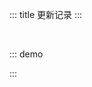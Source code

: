 ::: title 更新记录
:::

<lay-timeline style="padding-left:30px;padding-top:30px;">
  <lay-timeline-item title="🐛 尾版本号：日常问题更新。" simple></lay-timeline-item>
  <lay-timeline-item title="🌟 次版本号：带有新特性的向下兼容的版本。" simple></lay-timeline-item>
  <lay-timeline-item title="♻️ 主版本号：含有破坏性更新和新特性，不在发布周期内。" simple></lay-timeline-item>
</lay-timeline>

::: demo
<template>
<lay-timeline>
  <lay-timeline-item title="1.4.x">
    <ul> 
      <a name="1-4-14"></a> 
      <li> 
        <h3>1.4.15 <span class="layui-badge-rim">2022-09-27</span></h3> 
        <ul>     
          <li>[修复] cascader 外部清空modelValue, 内部displayValue不清空问题。</li>
        </ul>
      </li>
    </ul>
    <ul> 
      <a name="1-4-14"></a> 
      <li> 
        <h3>1.4.14 <span class="layui-badge-rim">2022-09-17</span></h3> 
        <ul>     
          <li>[新增] tag 标签组件, 提供标注的功能。</li>
          <li>[新增] dropdown 组件 contentClass 属性。</li>
          <li>[修复] types 警告, 导致依赖项目 build 产生异常。</li>
          <li>[升级] vueuse/core 9.2.0 版本。</li>
        </ul>
      </li>
    </ul>
    <ul> 
      <a name="1-4-13"></a> 
      <li> 
        <h3>1.4.13 <span class="layui-badge-rim">2022-09-15</span></h3> 
        <ul>     
          <li>[新增] transfer 组件 modelValue (v-model) 属性。</li>
          <li>[新增] transfer 组件 change 事件, 在左右转移数据时回调。</li>
          <li>[修复] rate 组件 modelValue 值缺少响应式的问题。</li>
          <li>[修复] transfer 组件 showSearch 为 true 时, 无法搜索的问题。</li>
          <li>[修复] menu 组件 横向模式 点击菜单项只能关闭当前层级的问题。</li>
          <li>[优化] menu 组件 横向模式 子菜单的触发方式为 hover。</li>
        </ul>
      </li>
    </ul>
    <ul> 
      <a name="1-4-12"></a> 
      <li> 
        <h3>1.4.12 <span class="layui-badge-rim">2022-09-11</span></h3> 
        <ul>     
          <li>[新增] timeline 组件 title 插槽, 支持自定义标题。</li>
          <li>[新增] form-item 组件 requiredErrorMessage 属性, 允许用户自定义必填提示。</li>
          <li>[修复] form-item 组件 嵌套 date-picker 日期组件时出现的 slots 空指针异常。</li>
          <li>[修复] menu 组件横向导航栏嵌套 router-link 组件前景色颜色不兼容问题。</li>
          <li>[优化] tooltip 组件 trigger 属性为 contextMenu 时阻止默认行为。</li>
          <li>[优化] dropdown 组件 clickOutside 修改为监听事件捕获阶段。</li>
        </ul>
      </li>
    </ul>
    <ul> 
      <a name="1-4-11"></a> 
      <li> 
        <h3>1.4.11 <span class="layui-badge-rim">2022-09-08</span></h3> 
        <ul>     
          <li>[新增] tooltip 组件 visible 参数。</li>
          <li>[修复] tooltip 组件定位逻辑, content 变化时更新位置。</li>
        </ul>
      </li>
    </ul>
    <ul> 
      <a name="1-4-10"></a> 
      <li> 
        <h3>1.4.10 <span class="layui-badge-rim">2022-09-08</span></h3> 
        <ul>     
          <li>[修复] table 组件按需模式下 empty 样式异常。</li>
          <li>[修复] table 组件因上个版本调整而造成 defaultToolbar 位置错误。</li>
          <li>[排除] uuid 依赖, 同时解决因 typescript 而导致的打包异常。</li>
        </ul>
      </li>
    </ul>
    <ul> 
      <a name="1-4-9"></a> 
      <li> 
        <h3>1.4.9 <span class="layui-badge-rim">2022-09-04</span></h3> 
        <ul>     
          <li>[修复] tab 组件数据刷新后不显示标题的问题。</li>
          <li>[修复] uuid 在 typescript 中的兼容性问题。</li>
          <li>[优化] table 组件 tool 布局, 使用 flex 撑满。</li>
          <li>[优化] table 组件 window.resize 动态计算 table 滚动条占位宽度。</li>
        </ul>
      </li>
    </ul>
    <ul> 
      <a name="1-4-8"></a> 
      <li> 
        <h3>1.4.8 <span class="layui-badge-rim">2022-09-02</span></h3> 
        <ul>     
          <li>[修复] countUp 组件 useGrouping 属性异常。</li>
          <li>[修复] scroll 组件无法监听 subtree 的节点变化。</li>
          <li>[优化] table 组件 page 参数 total 值为 0 时, 隐藏分页操作。</li>
          <li>[优化] select 组件多选模式下边框被遮挡的问题。</li>
        </ul>
      </li>
    </ul>
    <ul> 
      <a name="1-4-7"></a> 
      <li> 
        <h3>1.4.7 <span class="layui-badge-rim">2022-08-30</span></h3> 
        <ul>     
          <li>[新增] space 间隔组件, 用于控制组件间的边距。</li>
          <li>[新增] carousel 组件 pauseOnHover 属性。</li>
          <li>[新增] line 组件 margin 属性，控制分割线边距。</li>
          <li>[新增] tab-item 组件 title 属性的函数渲染方式。</li>
          <li>[新增] dropdown 组件 placement 属性 *-start 与 *-end 值。 </li>
          <li>[修复] table 固定高度, 数据发生改变时 title 无法复位的问题。</li>
          <li>[过时] dropdown 组件 placement 属性 *-left 与 *-right 值。 </li>
        </ul>
      </li>
    </ul>
    <ul> 
      <a name="1-4-6"></a> 
      <li> 
        <h3>1.4.6 <span class="layui-badge-rim">2022-08-27</span></h3> 
        <ul>     
          <li>[修复] table 组件 change 事件异常。</li>
          <li>[修复] dropdown 组件 hide 事件触发异常。</li>
          <li>[优化] dropdown 组件 open 方法修改为 show 方法。</li>
        </ul>
      </li>
    </ul>
    <ul> 
      <a name="1-4-5"></a> 
      <li> 
        <h3>1.4.5 <span class="layui-badge-rim">2022-08-26</span></h3> 
        <ul>     
          <li>[修复] upload 组件 field 属性无效。</li>
          <li>[修复] upload 组件 acceptMime 属性 默认值 无效。</li>
          <li>[修复] menu 组件 changeOpenKeys 事件, 初始化时回调的问题。</li>
          <li>[修复] dropdown 组件 popupContainer 不适用于 vue 自身渲染的元素的问题。</li>
          <li>[优化] table 组件 page 属性, 与 page 组件属性对应, 并全部启用。 </li>
          <li>[优化] input 组件 password 属性, 在 edge 的兼容问题。 </li>
          <li>[优化] page 组件 total 属性为 0 时, 下一页仍可用的问题。</li>
          <li>[优化] upload 组件 acceptMime 属性默认值为 MIME_type。</li>
        </ul>
      </li>
    </ul>
    <ul> 
      <a name="1-4-4"></a> 
      <li> 
        <h3>1.4.4 <span class="layui-badge-rim">2022-08-18</span></h3> 
        <ul>     
          <li>[新增] table 组件 footer 插槽, 用在 page 与 body 之间自定义内容。</li>
          <li>[修复] date-picker 组件 v-model 为空时, 无法完成日期时间选择。</li>
          <li>[修复] quote 组件 margin 属性错误 。</li>
        </ul>
      </li>
    </ul>
    <ul> 
      <a name="1-4-3"></a> 
      <li> 
        <h3>1.4.3 <span class="layui-badge-rim">2022-08-16</span></h3> 
        <ul>     
          <li>[新增] page 组件 change 事件。</li>
          <li>[新增] card 组件 footer 插槽, 用于自定义底部。</li>
          <li>[新增] table 组件 change 事件 limit 参数, 代表每页数量。</li>
          <li>[修复] scroll 组件 default slots 改变时, 滑块不更新的问题。</li>
          <li>[修复] table 组件 loading 属性造成的单元格错位。</li>
          <li>[优化] page 组件 跳转 操作, 当输入页码为当前页启用禁用状态。</li>
          <li>[过时] page 组件 limit 事件, 由 change 事件代替。</li>
          <li>[过时] page 组件 jump 事件, 由 change 事件代替。</li>
        </ul>
      </li>
    </ul>
    <ul> 
      <a name="1-4-2"></a> 
      <li> 
        <h3>1.4.2 <span class="layui-badge-rim">2022-08-15</span></h3> 
        <ul>     
          <li>[修复] table 组件 fixed 属性开启时, 不设置 width 产生的错误。</li>
          <li>[修复] table 组件 dataSource 属性改变时, 清空 selectedKeys 内容。</li>
          <li>[修复] table 组件 dataSource 属性改变时, 清空 selectedKey 内容。</li>
          <li>[优化] table 组件 fixed 属性开启时, 根据 column 的 type 属性, 设置默认宽度。 </li>
        </ul>
      </li>
    </ul>
    <ul> 
      <a name="1-4-1"></a> 
      <li> 
        <h3>1.4.1 <span class="layui-badge-rim">2022-08-14</span></h3> 
        <ul>     
          <li>[修复] 表格开启复选框之后，不使用getCheckboxProps属性，点击时全选会报错。</li>
        </ul>
      </li>
    </ul>
    <ul> 
      <a name="1-4-0"></a> 
      <li> 
        <h3>1.4.0 <span class="layui-badge-rim">2022-08-13</span></h3> 
        <ul>     
          <li>[新增] button 组件 dropdown 下拉 demo。</li>
          <li>[新增] button 组件 loading-icon 属性, 允许自定义加载图标。</li>
          <li>[新增] table 组件 loading 属性, 数据过渡。</li>
          <li>[新增] table 组件 column 属性 children 配置, 支持表头分组。</li>
          <li>[新增] table 组件 getRadioProps 属性, 启用单选列时, 定义 radio 配置选项。</li>
          <li>[新增] table 组件 getCheckboxProps 属性, 启用复选列, 定义 checkbox 配置选项。</li>
          <li>[新增] transfer 组件 datasource 属性 disabled 配置, 允许选项禁用。</li>
          <li>[新增] switch 组件 loading 属性, 开启加载状态, 默认为 false。</li>
          <li>[新增] switch 组件 loading-icon 属性, 允许自定义加载图标, 可选值为内置图标集。</li>
          <li>[新增] date-picker 组件 prefix-icon 属性, 用于自定义输入框前置图标, layui-icon-date 为默认值。</li>
          <li>[新增] date-picker 组件 suffix-icon 属性, 用于自定义输入框后置图标。</li>
          <li>[修复] table 组件 column 属性为 fixed 时, 隐藏该列时不重新计算距离。</li>
          <li>[修复] input 组件 v-model 属性输入拼字阶段触发更新的问题。</li>
          <li>[修复] table 组件 height 属性修改时, 造成单元格错位。</li>
          <li>[修复] table 组件 demand 模式缺失 radio.css 文件。</li>
          <li>[修复] menu 组件 demand 模式缺失 dropdown.css 文件。</li>
          <li>[修复] textarea 组件无法解析 lay-icon 的警告。</li>
          <li>[优化] input 组件 password 属性开启时的默认图标。</li>
          <li>[优化] table 组件 dropdown 筛选列面板随滚动条移动。</li>
          <li>[优化] table 组件 column 无对应列时仍保持列占位。</li>
          <li>[优化] table 组件 skin 属性为 row 时 header 高出 1 像素。</li>
          <li>[优化] transfer 组件 title 在特殊分辨率下显示不全。</li>
          <li>[优化] notice-bar 组件 width 越界。</li>
          <li>[优化] input 组件 clear 操作背景透明的问题。</li>
          <li>[优化] input 组件 password 操作背景透明的问题。</li>
        </ul>
      </li>
    </ul>
  </lay-timeline-item>
  <lay-timeline-item title="1.3.x">
    <ul> 
      <a name="1-3-14"></a> 
      <li> 
        <h3>1.3.14 <span class="layui-badge-rim">2022-08-06</span></h3> 
        <ul>     
          <li>[修复] button 组件 hover 状态无效果的问题。</li>
          <li>[修复] table 组件 data-source 远程加载后 scroll 计算错误。</li>
        </ul>
      </li>
    </ul>
    <ul> 
      <a name="1-3-13"></a> 
      <li> 
        <h3>1.3.13 <span class="layui-badge-rim">2022-08-04</span></h3> 
        <ul>     
          <li>[修复] table 组件 expandKeys 不存在, 无法展开的问题。</li>
        </ul>
      </li>
    </ul>
    <ul> 
      <a name="1-3-12"></a> 
      <li>
        <h3>1.3.12 <span class="layui-badge-rim">2022-08-04</span></h3> 
        <ul>     
          <li>[新增] table 组件 单元格编辑。</li>
          <li>[新增] table 组件 expandKeys 属性, 自定展开行。</li>
          <li>[新增] table 组件 span-method 属性, 支持行列合并。</li>
          <li>[新增] table 组件 defaultExpandAll 属性, 默认展开所有行。</li>
          <li>[优化] input 组件 suffix 与 prefix 插槽无底色的问题。</li>
          <li>[修复] layer 组件 firefox 浏览器下无法拖动的问题。</li>
          <li>[修复] table 组件 selectkeys 无法动态设置选中项。</li>
          <li>[修复] table 组件 checkedKeys 属性缺失 emit-update。</li>
          <li>[修复] checkbox 组件按需场景下，样式污染。</li>
        </ul>
      </li>
    </ul>
    <ul> 
      <a name="1-3-11"></a> 
      <li> 
        <h3>1.3.11 <span class="layui-badge-rim">2022-08-03</span></h3> 
        <ul>     
          <li>[新增] table 组件 row-contextmenu 事件, 处理行右击。</li>
          <li>[修复] tree 组件 checkedKeys 属性, 响应特性失效。</li>
        </ul>
      </li>
    </ul>
    <ul> 
      <a name="1-3-10"></a> 
      <li> 
        <h3>1.3.10 <span class="layui-badge-rim">2022-07-31</span></h3> 
        <ul>     
          <li>[优化] table 组件 columns 配置固定列开启时, 未固定的最后一列出现双边框。</li>
          <li>[优化] table 组件 columns 配置固定列阴影计算逻辑存在细微偏差。</li>
          <li>[优化] table 组件子表格嵌套下无下边框的问题。</li>
        </ul>
      </li>
    </ul>
    <ul> 
      <a name="1-3-9"></a> 
      <li> 
        <h3>1.3.9 <span class="layui-badge-rim">2022-07-29</span></h3> 
        <ul>     
          <li>[新增] switch 组件 name 原生属性。</li>
          <li>[优化] select 组件 下拉 icon 图标。</li>
          <li>[优化] cascader 组件 下拉 icon 图标。</li>
          <li>[优化] select 组件 allow-clear 属性非必填。</li>
          <li>[优化] switch 组件 disabled 状态效果。</li>
        </ul>
      </li>
    </ul>
    <ul> 
      <a name="1-3-8"></a> 
      <li> 
        <h3>1.3.8 <span class="layui-badge-rim">2022-07-28</span></h3> 
        <ul>     
          <li>[新增] input 组件 maxlength 属性, 原生属性限制输入长度。</li>
          <li>[优化] input 组件 password 属性, 当 length 大于 0 时启用。</li>
          <li>[优化] input 组件 input 事件, 参数由 event 调整为 value。</li>
          <li>[优化] textarea 组件 input 事件, 参数由 event 调整为 value。</li>
          <li>[修复] textarea 组件 maxlength 属性, 限制内容长度不可用。</li>
        </ul>
      </li>
    </ul>
    <ul> 
      <a name="1-3-7"></a> 
      <li> 
        <h3>1.3.7 <span class="layui-badge-rim">2022-07-24</span></h3> 
        <ul>     
          <li>[修复] form 组件 position 属性 top 值的布局。</li>
          <li>[优化] select 组件 multiple 属性为 true 时的 Search 样式。</li>
        </ul>
      </li>
    </ul>
    <ul> 
      <a name="1-3-6"></a> 
      <li> 
        <h3>1.3.6 <span class="layui-badge-rim">2022-07-24</span></h3> 
        <ul>     
          <li>[修复] table 组件 totalRow 属性, 计算 string 类型数字拼接的问题。</li>
          <li>[修复] table 组件 columns 配置 fixed 属性开启时, 固定列无阴影的问题。</li>    
          <li>[修复] table 组件 filterColumns 布局。</li>
          <li>[优化] panel 组件 css 样式。</li>
        </ul>
      </li>
    </ul>
     <ul> 
      <a name="1-3-5"></a> 
      <li> 
        <h3>1.3.5 <span class="layui-badge-rim">2022-07-22</span></h3> 
        <ul>         
          <li>[修复] date-picker 构建之后 time 选择器错误。</li>
        </ul>
      </li>
    </ul>
    <ul> 
      <a name="1-3-4"></a> 
      <li> 
        <h3>1.3.4 <span class="layui-badge-rim">2022-07-22</span></h3> 
        <ul>         
          <li>[优化] date-picker 组件 width 样式默认为 220px。</li>
          <li>[优化] select 组件 multiple 属性为 true 时, 标签内容滚动。</li>
          <li>[优化] select 组件 multiple 属性为 true 时, 默认 width 为 260px。</li>
          <li>[优化] cascader 组件 item 高度, 新增 min-height 样式。</li>
          <li>[修复] theme-panel 组件因 cascader 组件调整出现布局错误。</li>
        </ul>
      </li>
    </ul>  
    <ul> 
      <a name="1-3-3"></a> 
      <li> 
        <h3>1.3.3 <span class="layui-badge-rim">2022-07-21</span></h3> 
        <ul>         
          <li>[修复] cascader 组件 因 dropdwon 变动而导致的布局错误。</li>
        </ul>
      </li>
    </ul>  
    <ul> 
      <a name="1-3-2"></a> 
      <li> 
        <h3>1.3.2 <span class="layui-badge-rim">2022-07-21</span></h3> 
        <ul>         
          <li>[修复] table 组件 columns 全部设置 width 时, 计算宽度错误。</li>
          <li>[修复] table 组件 max-height 状态, 设置字段 fixed 时 scroll 不固定。</li>
          <li>[修复] color-picker 组件初始色板与默认色不对应问题。</li>
          <li>[优化] dropdown 组件渲染到 body, 避免 css 污染。</li>
        </ul>
      </li>
    </ul>  
      <ul> 
      <a name="1-3-1"></a> 
      <li> 
        <h3>1.3.1 <span class="layui-badge-rim">2022-07-20</span></h3> 
        <ul>         
          <li>[新增] input 组件 append 与 prepend 插槽。</li>
          <li>[新增] input 组件 password 属性, 开启密码模式。</li>
          <li>[新增] table 组件 columns 配置 hide 属性, 用于隐藏列。</li>
          <li>[新增] table 组件 expand-index 属性, 控制展开操作的所在列。</li>
          <li>[新增] table 组件 columns 配置 type 属性 radio 值, 开启单选列。</li>
          <li>[新增] table 组件 columns 配置 type 属性 checkbox 值, 开启复选列。</li>
          <li>[新增] table 组件 columns 配置 type 属性 number 值, 开启序号列。</li>
          <li>[新增] table 组件 columns 配置 totalRow 属性, 开启列值统计。</li>
          <li>[新增] table 组件 selected-key 属性, 配置单选列的选中值。</li>
          <li>[新增] table 组件 data-source 属性, 长度为 0 时的显示状态。</li>
          <li>[新增] date-picker 组件 年月日 范围选择, 重构代码。</li>
          <li>[新增] date-picker 组件 allow-clear 属性, 开启内容清空操作。</li>
          <li>[新增] date-picker 组件 readonly 属性, 开启只读模式。</li>
          <li>[新增] checkbox 组件 size 属性, 用于设置 checkbox 尺寸。</li>
          <li>[新增] radio 组件 size 属性, 用于设置 radio 尺寸。</li>
          <li>[新增] switch 组件 size 属性, 用于设置 switch 尺寸。</li>
          <li>[修复] date-picker 组件 modelValue 属性, 空值报错。</li>
          <li>[修复] input-number 组件 size 属性, lg md sm xs 为可选值。</li>
          <li>[修复] input-number 组件 size 属性, 默认值为 md。</li>
          <li>[修复] rate 组件 has-clear 为 allow-clear 属性。</li>
          <li>[修复] transfer 组件因 checkbox 属性更新而导致的选择逻辑错误。</li>
          <li>[优化] select 组件 multiple 属性开启时的 tag 标签样式。</li>
          <li>[删除] table 组件 checkbox 属性, 由 type = checkbox 列代替。</li>
        </ul>
      </li>
    </ul>  
  </lay-timeline-item>
  <lay-timeline-item title="1.2.x">
      <ul> 
      <a name="1-2-10"></a> 
      <li> 
        <h3>1.2.11 <span class="layui-badge-rim">2022-07-14</span></h3> 
        <ul>         
          <li>[修复] datePicker 组件 初始值为空时无法点击的 BUG。 by @SmallWai</li> 
          <li>[修复] datePicker 组件 点击日期时无法无法选中的问题。 by @SmallWai</li> 
          <li>[修复] datePicker 组件 modelValue 不更新的问题。 by @SmallWai</li> 
          <li>[优化] datePicker 组件 打开时跳转到选中值位置。 by @SmallWai</li> 
          <li>[升级] vite 与 less 版本。</li>
        </ul>
      </li>
    </ul>  
    <ul> 
      <a name="1-2-10"></a> 
      <li> 
        <h3>1.2.10 <span class="layui-badge-rim">2022-07-14</span></h3> 
        <ul>         
          <li><span style="color:#FF5722">[重构]</span> radio 属性, label代表显示值，value代表绑定值。 by @SmallWai</li> 
          <li><span style="color:#FF5722">[重构]</span> checkbox 属性, label代表显示值，value代表绑定值。 by @SmallWai</li> 
          <li>[修复] page 组件 外部更改v-model视图不刷新问题。 by @SmallWai</li> 
          <li>[修复] datePicker 组件 初始值为空时无法点击Bug。 by @SmallWai</li> 
          <li>[修复] datePicker 组件 启用simple属性后无法弹出问题。 by @SmallWai</li> 
          <li>[修复] datePicker 组件 上一次更新带来的Bug。 by @SmallWai</li> 
          <li>[优化] radio 组件 动画效果。 by @SmallWai</li> 
          <li>[新增] formItem 组件 label-width属性，用于控制宽度 by @SmallWai</li> 
          <li>[优化] inputNumber 组件 禁用状态下的样式 by @SmallWai</li>
          <li>[优化] botton 组件 禁用状态下的icon hover样式 by @SmallWai</li>
          <li>[新增] checkboxGroup 组件 disabled属性  by @SmallWai</li>
          <li>[新增] radioGroup 组件 disabled属性  by @SmallWai</li>
        </ul>
      </li>
    </ul>  
    <ul> 
      <a name="1-2-9"></a> 
      <li> 
        <h3>1.2.9 <span class="layui-badge-rim">2022-07-12</span></h3> 
        <ul>         
          <li>[新增] tree 组件 checkbox 加入半选状态。 by @SmallWai</li> 
          <li>[新增] transition 组件 time属性自定义过渡时长 by @SmallWai</li> 
          <li>[修复] datePicker 组件 更新modelValue视图未更新问题 by @SmallWai</li> 
          <li>[修复] uuid 依赖的类型警告, 新增 types/uuid 依赖。by @Jmysy</li>
          <li>[修复] table 组件无法多列固定造成错位的问题。by @Jmysy</li>
          <li>[优化] splitPanel 组件 space 修改成像素, 其他自适应 by @dingyongya</li> 
          <li>[优化] tree 组件 支持更改data数据后刷新视图。 by @SmallWai</li> 
          <li>[优化] tree 组件 checkedKeys支持下级节点 by @SmallWai</li> 
          <li>[优化] tree 组件 关闭连线后启用行内点击 by @SmallWai</li> 
          <li>[优化] tree 组件 默认启用过渡动画 by @SmallWai</li> 
        </ul>
      </li>
    </ul>   
    <ul> 
      <a name="1-2-8"></a> 
      <li> 
        <h3>1.2.8 <span class="layui-badge-rim">2022-07-08</span></h3> 
        <ul>         
          <li>[修复] layer 组件 notifiy 缺失关闭图标。 by @SmallWai</li> 
          <li>[修复] input 组件 modelValue 设置为 zero 不显示的问题。by @Jmysy</li>
          <li>[新增] date-picker 组件 placeholder 属性, 设置提示信息。by @Jmysy</li>
          <li>[新增] textarea 组件 allow-clear 属性, 允许清空。by @Jmysy</li>
          <li>[新增] textarea 组件 change 回调函数。by @Jmysy</li>
          <li>[新增] textarea 组件 clear 回调函数。by @Jmysy</li>
          <li>[新增] cascader 组件 replaceFields属性 用于自义定字段。by @SmallWai</li>
          <li>[新增] cascader 组件 allow-clear属性 用于清空默认slot中的值。by @SmallWai</li>
          <li>[优化] cascader 组件 change 回调函数。 by @SmallWai</li>
          <li>[删除] input 组件 value 属性, 与 v-model 属性冲突。by @Jmysy</li>
        </ul>
      </li>
    </ul>
    <ul> 
      <a name="1-2-7"></a> 
      <li> 
        <h3>1.2.7 <span class="layui-badge-rim">2022-07-07</span></h3> 
        <ul>
          <li>[新增] layer 组件 photos 方法, 支持相册层。 by @SmallWai</li>
          <li>[新增] layer 组件 notifiy 方法, 支持消息通知。by @SmallWai</li>
          <li>[新增] table 组件 columns 配置 fixed 属性, 支持列固定。by @Jmysy</li>
          <li>[新增] dropdown-menu-item 新增 disabled 属性。by @starsatdawn</li>
          <li>[新增] table 组件 skin 属性, 用于 table 风格切换, 可选参数为 row line nob。by @Jmysy</li>
          <li>[修复] table 组件 treetable 默认, 自定义插槽 data 数据不正确。by @Jmysy</li>
          <li>[修复] table 默认加载时有横向滚动条，header 的滚动条占位无法显示。 by @dingyongya</li>
          <li>[修复] table 组件 max-height 下 sm 尺寸 th 不生效。by @Jmysy</li>
          <li>[优化] carousel 首次加载时不应存在动画效果，而是应立即显示默认的item。 by @SmallWai</li>
          <li>[优化] dropdown 组件无法在 overflow: scroll 使用的问题。by @starsatdawn</li>
          <li>[升级] layer-vue 1.4.1 版本。</li>
        </ul>
      </li>
    </ul>
    <ul> 
      <a name="1-2-6"></a> 
      <li> 
        <h3>1.2.6 <span class="layui-badge-rim">2022-07-02</span></h3> 
        <ul>
          <li>[新增] transfer 组件 leftFooter 与 rightFooter 插槽, 用于自定义穿梭框底部内容。by @Jmysy</li>
          <li>[修复] tooltip 组件设置isAutoShow 属性时，宽度设置max-width 时拖动浏览器时出现...时，tooltip不显示问题。 by @dingyongya</li>
          <li>[修复] table 组件设置 ellipsisTooltip 属性时 出现...时，tooltip不显示问题。by @dingyongya</li>
          <li>[优化] transfer 组件 selectedKeys 选中效果, 加入 checkbox 半选状态。by @Jmysy</li>
          <li>[优化] page 组件 hover状态下文字颜色跟当前设置的theme主题色保持一致。by @0o张不歪o0</li>
          <li>[优化] menu 组件 collapse 状态, 提供 popup-menu 悬浮菜单。by @starsatdawn</li>
        </ul>
      </li>
    </ul>
    <ul> 
      <a name="1-2-5"></a> 
      <li> 
        <h3>1.2.5 <span class="layui-badge-rim">2022-06-29</span></h3> 
        <ul>
          <li>[新增] dropdown-sub-menu 组件, 用于呈现二级下拉菜单。</li>
          <li>[新增] dropdown-menu-item 组件 default 插槽, 自定义内容。</li>
          <li>[新增] dropdown-menu-item 组件 prefix 插槽, 自定义内容前缀。</li>
          <li>[新增] dropdown-menu-item 组件 suffix 插槽, 自定义内容后缀。</li>
          <li>[新增] table 组件 rowStyle 属性, 自定义行样式, 值为 function(row, rowIndex) 函数或 string 类型。</li>
          <li>[新增] table 组件 rowClassName 属性, 自定义行样式, 值为 function(row, rowIndex) 函数或 string 类型。</li>
          <li>[新增] table 组件 cellStyle 属性, 自定义单元格样式, 值为 function(row, column, rowIndex, columnIndex) 函数或 string 类型。</li>
          <li>[新增] table 组件 cellClassName 属性, 自定义单元格样式, 值为 function(row, column, rowIndex, columnIndex) 函数或 string 类型。</li>
          <li>[修复] icon-picker 组件在颜色面板中拉动选取颜色，触碰颜色面板边角时，导致色相变为 0。 </li>
          <li>[修复] provider 组件切换主题 Embedded Dark Reader cannot access a cross-origin resource。</li>
          <li>[修复] switch 组件 onswitch-text 与 unswitch-text 使用文档。</li>
        </ul>
      </li>
    </ul>
    <ul> 
      <a name="1-2-4"></a> 
      <li> 
        <h3>1.2.4 <span class="layui-badge-rim">2022-06-28</span></h3> 
        <ul>
          <li>[新增] select 组件 多选模式下 的搜索功能。 </li>
          <li>[新增] table 组件 even 属性, 用于开启斑马条纹背景样式。</li>
          <li>[新增] dropdown 组件 placement 属性 right left right-bottom right-top left-bottom left-top 值。</li>
          <li>[新增] affix 组件, 使用锚点，可以将内容固定在容器内，并且不随容器的滚动而滚动，常用于侧边菜单导航等。 </li>
          <li>[新增] affix 组件 position 属性, 用于设置固定的位置, 可选值为 top 与 bottom。</li>
          <li>[新增] affix 组件 offset 属性, 定位偏移量, 默认为 0。</li>
          <li>[新增] affix 组件 target 属性, 定位时的参考容器, 默认为 document.body。</li>
          <li>[修复] date-picker 组件 prefix-icon 前置图标无边距的问题。</li>
          <li>[修复] input 组件 foucs 状态时 border 颜色为 #d2d2d2。</li>
          <li>[修复] cascader 组件 children 不能为空的问题。</li>
          <li>[修复] scroll 组件 按需加载时 index.css 不存在的问题。</li>
        </ul>
      </li>
    </ul>
    <ul> 
      <a name="1-2-2"></a> 
      <li> 
        <h3>1.2.2 <span class="layui-badge-rim">2022-06-26</span></h3> 
        <ul>
          <li>[新增] tab 组件 activeBarTransition 属性, 启用 activeBar 过渡动画。 </li>
          <li>[新增] cascader 组件 onlyLastLevel 属性 控制 displayValue 回显数据层级。</li>
          <li>[修复] cascader 组件 children 不能为空的问题。</li>
          <li>[优化] icon-picker 组件 lay-input 引用使用类型错误</li>
          <li>[优化] row 与 col 组件的所有属性同时兼容 number 与 string 类型。</li>
          <li>[优化] table 组件 childrenColumnName 属性为非必填。</li>
          <li>[优化] notice-bar 组件 color 与 background 属性的类型警告。</li>
          <li>[优化] upload 组件 cutOptions 属性非必填, 在 cut 为 false 时。</li>
          <li>[优化] radio 组件 name 属性非必填, 在一些应用场景下 name 没有存在的必要。</li>
          <li>[优化] checkbox 组件 isIndeterminate 属性类型非必填。</li>
        </ul>
      </li>
    </ul>
    <ul> 
      <a name="1-2-1"></a> 
      <li> 
        <h3>1.2.1 <span class="layui-badge-rim">2022-06-23</span></h3> 
        <ul>
          <li>[新增] dropdown 组件 placement 属性, 设置下拉面板位置。</li>
          <li>[新增] dropdown 组件 autoFitPosition 属性, 超出浏览器边界自动调整下拉面板位置, 默认为 true。</li>
          <li>[新增] dropdown 组件 autoFitWidth 与 autoFitMinWidth 属性, 是否将下拉面板宽度与最小宽度设置为触发器宽度, 默认 false。</li>
          <li>[新增] dropdown 组件 updateAtScroll 属性, 是否在容器滚动时更新下拉面板的位置,默认 false。</li>
          <li>[新增] dropdown 组件 autoFixPosition 属性, 是否在触发器或下拉面板尺寸变化时更新下拉面板位置, 默认 true。</li>
          <li>[新增] dropdown 组件 clickOutsideToClose 属性, 点击面板外部关闭下拉, 默认 true。</li>
          <li>[新增] dropdown 组件 contentOffset 属性, 下拉面板距离触发器的偏移距离，默认 2。</li>
          <li>[新增] progress 组件 circleSize 和 circleWidth 属性, 用于控制环形进度条尺寸与线条宽度。</li>    
          <li>[修复] progress 组件 circle 模式夜间主题不兼容的问题。</li>
          <li>[新增] carousel 组件 过渡动画，默认为滑动。</li>
          <li>[修复] carousel 组件 autoplay 属性为false时仍自动播放问题。</li>
          <li>[修复] cascader 组件 按需加载无法正常引入使用。</li>
        </ul>
      </li>
    </ul>
  </lay-timeline-item>
  <lay-timeline-item title="1.1.x">
      <ul> 
      <a name="1-1-9"></a> 
      <li> 
        <h3>1.1.10 <span class="layui-badge-rim">2022-06-21</span></h3> 
        <ul>
          <li>[修复] darkreader 依赖不存在的问题</li>
          <li>[修复] cascader 组件的样式文件污染</li>
        </ul>
      </li>
    </ul>
      <ul> 
      <a name="1-1-9"></a> 
      <li> 
        <h3>1.1.9 <span class="layui-badge-rim">2022-06-21</span></h3> 
        <ul>
          <li>[新增] progress 组件 circle 属性, 支持环形进度条</li>
          <li>[新增] cascader 组件, 将数据按照指定的格式传入后分层分级，通过此组件逐级查看并选择</li>
          <li>[新增] page-header 组件,页面的路径比较简单,则使用页头组件要,比面包屑更直观一点</li>
          <li>[修复] layer 组件 btn 属性 callback 回调参数 id 为空的问题</li>
          <li>[优化] layer 组件 callback 回调 id 参数, 配合 layer.close() 关闭当前弹层</li>
          <li>[优化] layui-vue 在 nuxt3 中的使用, 将 darkreader 替换为 ssr-darkreader</li>
        </ul>
      </li>
    </ul>
    <ul> 
      <a name="1-1-8"></a> 
      <li> 
        <h3>1.1.8 <span class="layui-badge-rim">2022-06-20</span></h3> 
        <ul>
          <li>[新增] provider 组件 theme 属性 auto 值, 自动跟随系统主题</li>
          <li>[新增] checkbox 组件 is-indeterminate 属性, 用于展示半选状态</li>
          <li>[新增] layui-vue-helper 插件, 用于 Visual Studio Code 辅助开发</li>
          <li>[新增] textarea 组件 show-count 属性, 用于展示输入长度与 max-length</li>
          <li>[修复] carousel 组件加载时无法获取 carousel-item 轮播项</li>
          <li>[修复] input-number 组件 modelValue 属性类型错误</li>
          <li>[修复] checkbox 组件 夜间模式 选中状态异常</li>
          <li>[优化] table 组件 checkedKeys 属性, 加入半选状态</li>
        </ul>
      </li>
    </ul>
    <ul> 
      <a name="1-1-7"></a> 
      <li> 
        <h3>1.1.7 <span class="layui-badge-rim">2022-06-13</span></h3> 
        <ul>
          <li>[新增] upload 组件 default 插槽, 允许自定义上传入口</li>
          <li>[新增] transfer 组件 width 与 height 属性, 允许自定义盒子尺寸</li>
          <li>[新增] table 组件 max-height 与 height 属性, 超出指定高度标题固定</li>
          <li>[修复] transfer 组件 input 样式, 由原生 input 修改为 lay-input 组件</li>
          <li>[修复] transfer 组件 transfer-data 高度超出 transfer-box 的问题</li>  
          <li>[修复] table 组件 按需加载 时, 内置 checkbox 无法正常显示的问题</li>
          <li>[优化] input 组件 modelValue 属性非必填, 使用 @input 回调取值</li>
        </ul>
      </li>
    </ul>
    <ul> 
      <a name="1-1-6"></a> 
      <li> 
        <h3>1.1.6 <span class="layui-badge-rim">2022-06-11</span></h3> 
        <ul>
          <li>[新增] input 组件 prefix-icon 属性, 用于设置输入框前置图标</li>
          <li>[新增] input 组件 suffix-icon 属性, 用于设置输入框后置图标</li>
          <li>[修复] date-picker 组件 v-model 无法解析 yy-mm-dd 年月日, 会显示现在日期的问题</li>
          <li>[优化] dropdown 组件 trigger 属性为 context-menu 值, 不再根据鼠标位置展示内容</li>
          <li>[优化] input-number 组件 v-model 内容默认对齐方式为 center, 更符合普遍的审美</li>
          <li>[升级] vue, vueuse, vue-i18n, darkreader, rollup 等核心依赖 </li>
        </ul>
      </li>
    </ul>
    <ul> 
      <a name="1-1-5"></a> 
      <li> 
        <h3>1.1.5 <span class="layui-badge-rim">2022-06-04</span></h3> 
        <ul>
          <li>[新增] input 组件 label-position 属性, 通过设置改变表单域标签的位置, top、left 为可选值</li>
          <li>[修复] tab 组件 brief 风格 position 为 bottom 时 active-bar 的位置</li>
          <li>[修复] tab 组件 brief 风格 background-color 为 transparent 透明色</li>
          <li>[优化] tab 组件 tab-panel 宽度超出当前组件宽度时, 增加左右滑动的能力</li>
          <li>[优化] input 组件 foucs 状态, 新增 global-checked-color 选中色</li>
          <li>[优化] layer 组件 夜间模式 样式, 新增 border 边框样式</li>
        </ul>
      </li>
    </ul>
    <ul> 
      <a name="1-1-4"></a> 
      <li> 
        <h3>1.1.4 <span class="layui-badge-rim">2022-05-29</span></h3> 
        <ul>
          <li>[新增] table 组件 childrenColumnName 属性, 配置 children 子节点为其他字段</li>
          <li>[新增] table 组件 indent-size 属性, 用于 tree-table 模式控制每一层的缩进宽度</li>
          <li>[新增] table 组件 expand 插槽, 内容较多不能一次性完全展示时使用, 参数 data 为当前行数据</li>
          <li>[新增] table 组件 children 字段解析, 当字段中存在 children 时会自动转化为树表</li>
          <li>[新增] tree 组件 title 插槽, 参数 data 为当前行数据, 用于自定义节点标题</li>
        </ul> 
      </li>
    </ul>
    <ul> 
      <a name="1-1-3"></a> 
      <li> 
        <h3>1.1.3 <span class="layui-badge-rim">2022-05-27</span></h3> 
        <ul>
          <li>[新增] input 组件 clear 事件, 清空内容时触发的无参事件</li>
          <li>[新增] avatar 组件 alt 属性, 用于设置描述图像无法正常显示时的替换文本</li>
          <li>[新增] radio-group 组件, 公用 name change v-model 属性, 简化多 radio 使用</li>
          <li>[修复] tab 组件初始化时, 因无法监听到 slots 变化, 而导致 layui-tab-title 无法正常显示的问题</li>
          <li>[优化] input 组件 allow-clear 触发策略, 由始终显示调整为 v-model 不为空显示</li>
          <li>[优化] icon-picker 组件 search 功能, 为 input 输入框增加清空操作</li>
        </ul> 
      </li>
    </ul>
  </lay-timeline-item>
</lay-timeline>
</template>

<script>
import { ref } from 'vue'

export default {
  setup() {

    return {
    }
  }
}
</script>

:::
